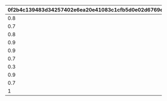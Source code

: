 |0f2b4c139483d34257402e6ea20e41083c1cfb5d0e02d6769e990e2898237718|952d79203274912747409ea761609319f72b1aa7b59415294652efeef5288ffa|4b65f607e84d11cf90d490d9e4ee2ac03a5752f51bd7ccf02ba60dda1b56a005|77997b8ce13037ff5595edc4256495b65f4523e18177af2b1b479a17179ef839|5e951f15af7bc4af3ea9e055ac5a22aaed3057d43357d5d823a6424f1ee2667f|c15d05b4630357bd7e7a3d0952de60cb375403c631f50ba7bce6484972e26b70|aaaa00228944425f7b2d86bf6b404bc4a940398e6c7123760cbe72f24ebb2c79|
| --- | --- | --- | --- | --- | --- | --- |
|0.8|-10|300900|31001|100721|0.8|0|
|0.7|-40|302300|31002|100722|0.7|0|
|0.8|-40|302400|31003|100261|0.8|0|
|0.9|-20|302500|31004|100283|0.9|0|
|0.9|-10|301700|31005|101611|0.9|0|
|0.7|-40|310100|31006|102174|0.7|0|
|0.3|-60|399800|31007|102751|0.3|-80|
|0.9|20|314901|31008|103001|0.9|-20|
|0.7|-110|318405|31009|103232|0.7|30|
|1|-10|320100|31010|103371|1|0|